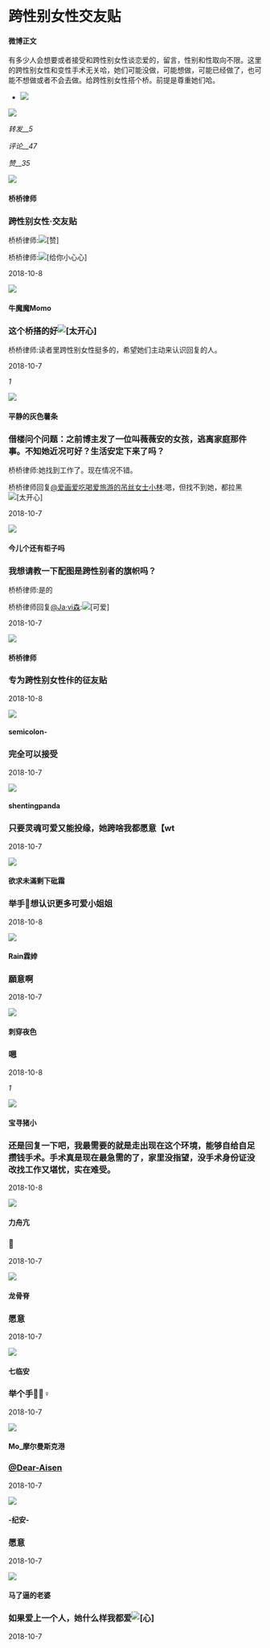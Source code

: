 # 跨性别女性交友贴

#### 微博正文

有多少人会想要或者接受和跨性别女性谈恋爱的，留言，性别和性取向不限。这里的跨性别女性和变性手术无关哈，她们可能没做，可能想做，可能已经做了，也可能不想做或者不会去做。给跨性别女性搭个桥。前提是尊重她们哈。

-   ![](https://wx3.sinaimg.cn/orj360/00797LyFgy1fw00cj3r1vj30m80m8abh.jpg)

![](https://wx3.sinaimg.cn/large/53b515f0ly1gnlu3cynfmj20t306owhf.jpg)

_转发__5_

_评论__47_

_赞__35_

![](https://tvax4.sinaimg.cn/crop.8.0.205.205.180/00797LyFly8fr9bf77df9j306d064aa1.jpg?KID=imgbed,tva&Expires=1740766387&ssig=HcLlGeuUiQ)

#### 桥桥律师

### 跨性别女性·交友贴

桥桥律师:![[赞]](https://h5.sinaimg.cn/m/emoticon/icon/others/h_zan-44ddc70637.png)

桥桥律师:![[给你小心心]](https://h5.sinaimg.cn/m/emoticon/icon/others/qixi2018_xiaoxinxin-c76bf85343.png)

2018-10-8

![](https://tvax3.sinaimg.cn/crop.0.0.928.928.180/7d59fe2bly8hqumi2s02ej20ps0pswgv.jpg?KID=imgbed,tva&Expires=1740766387&ssig=quvHsexKQ%2B)

#### 牛魔魔Momo

### 这个桥搭的好![[太开心]](https://h5.sinaimg.cn/m/emoticon/icon/default/d_taikaixin-b7d86de3fd.png)

桥桥律师:读者里跨性别女性挺多的，希望她们主动来认识回复的人。

2018-10-7

_1_

![](https://tvax1.sinaimg.cn/crop.0.0.1080.1080.180/c680271ely8h959rapptsj20u00u00sn.jpg?KID=imgbed,tva&Expires=1740766387&ssig=qSQqcv%2B0w7)

#### 平静的灰色薯条

### 借楼问个问题：之前博主发了一位叫薇薇安的女孩，逃离家庭那件事。不知她近况可好？生活安定下来了吗？

桥桥律师:她找到工作了。现在情况不错。

桥桥律师回复[@爱画爱吃喝爱旅游的吊丝女士小林](/n/爱画爱吃喝爱旅游的吊丝女士小林):嗯，但找不到她，都拉黑![[太开心]](https://h5.sinaimg.cn/m/emoticon/icon/default/d_taikaixin-b7d86de3fd.png)

2018-10-7

![](https://tvax3.sinaimg.cn/crop.0.0.512.512.180/005IlP4mly8h2yma85stqj30e80e8wen.jpg?KID=imgbed,tva&Expires=1740766387&ssig=ZURYJECTOq)

#### 今儿个还有柜子吗

### 我想请教一下配图是跨性别者的旗帜吗？

桥桥律师:是的

桥桥律师回复[@Ja·vi森](/n/Ja·vi森):![[可爱]](https://h5.sinaimg.cn/m/emoticon/icon/default/d_keai-9aae643ce8.png)

2018-10-7

![](https://tvax4.sinaimg.cn/crop.8.0.205.205.180/00797LyFly8fr9bf77df9j306d064aa1.jpg?KID=imgbed,tva&Expires=1740766387&ssig=HcLlGeuUiQ)

#### 桥桥律师

### 专为跨性别女性佧的征友贴

2018-10-8

![](https://tvax1.sinaimg.cn/crop.0.0.512.512.180/7ad8b4dfly8gpu23h16o4j20e80e8js7.jpg?KID=imgbed,tva&Expires=1740766387&ssig=MrpB3AugFO)

#### semicolon-

### 完全可以接受

2018-10-7

![](https://tvax1.sinaimg.cn/crop.0.0.568.568.180/58538963ly8fzc5on9rn3j20fs0fsdhb.jpg?KID=imgbed,tva&Expires=1740766387&ssig=KusQ4C%2BR7Y)

#### shentingpanda

### 只要灵魂可爱又能投缘，她跨啥我都愿意【wt

2018-10-7

![](https://tva4.sinaimg.cn/crop.0.0.996.996.180/c2d20406jw8f6q95drik7j20ro0rpwhq.jpg?KID=imgbed,tva&Expires=1740766387&ssig=h6zUXcPqN0)

#### 欲求未滿剩下砒霜

### 举手🙋想认识更多可爱小姐姐

2018-10-8

![](https://tvax1.sinaimg.cn/crop.0.0.1002.1002.180/006EHvj4ly8gmyotwj5gxj30ru0ruq4h.jpg?KID=imgbed,tva&Expires=1740766387&ssig=gL0wH5Ua6q)

#### Rain霖婞

### 願意啊

2018-10-7

![](https://tvax4.sinaimg.cn/crop.0.0.512.512.180/005NAkgmly8hpr84y2050j30e80e8myj.jpg?KID=imgbed,tva&Expires=1740766387&ssig=cjhqjdpjSE)

#### 刺穿夜色

### 嗯

2018-10-8

_1_

![](https://tvax2.sinaimg.cn/crop.0.0.1080.1080.180/006IjmxCly8hqt0lb1c07j30u00u0q6w.jpg?KID=imgbed,tva&Expires=1740766387&ssig=TN6MHx%2BmaL)

#### 宝寻猪小

### 还是回复一下吧，我最需要的就是走出现在这个环境，能够自给自足攒钱手术。手术真是现在最急需的了，家里没指望，没手术身份证没改找工作又堪忧，实在难受。

2018-10-8

![](https://tvax1.sinaimg.cn/crop.0.0.896.896.180/0078pJp1ly8hhqb7h8riaj30ow0owtb9.jpg?KID=imgbed,tva&Expires=1740766387&ssig=U6C4CYjdyw)

#### 力舟亢

### 🙋

2018-10-7

![](https://tvax2.sinaimg.cn/crop.0.0.433.433.180/0020HtERly8gvpisldkh3j60c10c1gm502.jpg?KID=imgbed,tva&Expires=1740766387&ssig=ZsCHm2jpVR)

#### 龙骨脊

### 愿意

2018-10-7

![](https://tvax4.sinaimg.cn/crop.0.0.812.812.180/d55af232ly8hnhgyob9onj20mk0mkabr.jpg?KID=imgbed,tva&Expires=1740766387&ssig=kO2cC7Vs%2Fc)

#### 七临安

### 举个手🙋🏻♀️

2018-10-7

![](https://tvax2.sinaimg.cn/crop.0.0.1002.1002.180/006xG1pJly8gtb10fedcdj30ru0ruwgt.jpg?KID=imgbed,tva&Expires=1740766387&ssig=dmOtjz1LXe)

#### Mo\_摩尔曼斯克港

### [@Dear-Aisen](/n/Dear-Aisen)

2018-10-7

![](https://tvax4.sinaimg.cn/crop.0.0.828.828.180/b1546513ly8h35f66gsjjj20n00n040e.jpg?KID=imgbed,tva&Expires=1740766387&ssig=kDxpoAWBxr)

#### \-纪安-

### 愿意

2018-10-7

![](https://tvax1.sinaimg.cn/crop.0.0.1080.1080.180/eb1fd96ely8g1inf5b2zvj20u00u0wjs.jpg?KID=imgbed,tva&Expires=1740766387&ssig=KjsljsW9Tt)

#### 马了逼的老婆

### 如果爱上一个人，她什么样我都爱![[心]](https://h5.sinaimg.cn/m/emoticon/icon/others/l_xin-43af9086c0.png)

2018-10-7